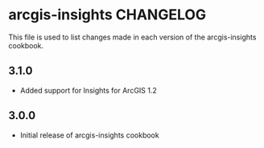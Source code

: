 # arcgis-insights CHANGELOG

This file is used to list changes made in each version of the arcgis-insights cookbook.

## 3.1.0
- Added support for Insights for ArcGIS 1.2

## 3.0.0
- Initial release of arcgis-insights cookbook
